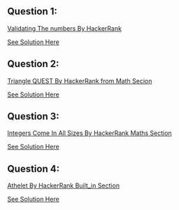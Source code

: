Question 1:
----------------
[Validating The numbers By HackerRank](https://www.hackerrank.com/challenges/validating-the-phone-number/problem)

[See Solution Here](https://github.com/Avi-1996/100DaysCodeChallenge/blob/master/100DayCode/Day49/Ques1.py)

Question 2:
-------------
[Triangle QUEST By HackerRank from Math Secion](https://www.hackerrank.com/challenges/python-quest-1/problem)

[See Solution Here](https://github.com/Avi-1996/100DaysCodeChallenge/blob/master/100DayCode/Day49/Ques2.py)

Question 3:
-------------
[Integers Come In All Sizes By HackerRank Maths Section](https://www.hackerrank.com/challenges/python-integers-come-in-all-sizes/problem)

[See Solution Here](https://github.com/Avi-1996/100DaysCodeChallenge/blob/master/100DayCode/Day49/Ques3.py)

Question 4:
-------------
[Athelet By HackerRank Built_in Section](https://www.hackerrank.com/challenges/python-integers-come-in-all-sizes/problem)

[See Solution Here](https://github.com/Avi-1996/100DaysCodeChallenge/blob/master/100DayCode/Day49/Ques4.py)
